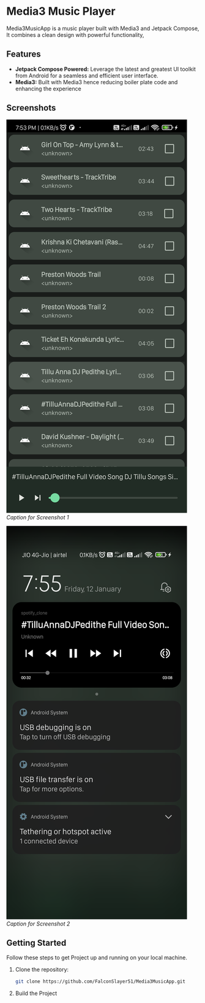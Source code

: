 # Media3 Music Player

Media3MusicApp is a music player built with Media3 and Jetpack Compose, It combines a clean design with powerful functionality,

## Features

- **Jetpack Compose Powered:** Leverage the latest and greatest UI toolkit from Android for a seamless and efficient user interface.
- **Media3:** Built with Media3 hence reducing boiler plate code and enhancing the experience

## Screenshots

![Screenshot 1](/screenshot/Screenshot_20240112_195356.png)
*Caption for Screenshot 1*

![Screenshot 2](/screenshot/Screenshot_20240112_195533.png)
*Caption for Screenshot 2*

## Getting Started

Follow these steps to get Project up and running on your local machine.

1. Clone the repository:
   ```bash
   git clone https://github.com/FalconSlayer51/Media3MusicApp.git
2. Build the Project
